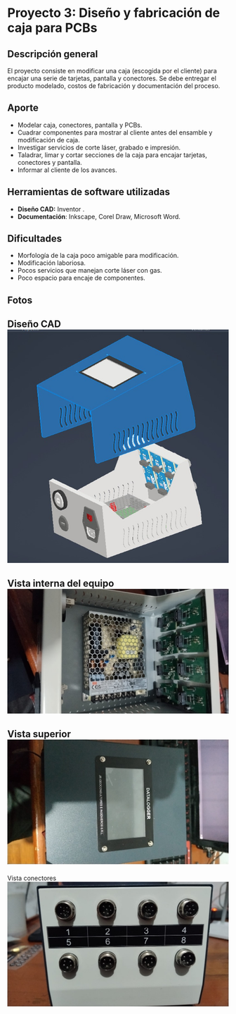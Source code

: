 # Proyecto 3: Diseño y fabricación de caja para PCBs

## Descripción general
El proyecto consiste en modificar una caja (escogida por el cliente) para encajar una serie de tarjetas, pantalla y conectores. 
Se debe entregar el producto modelado, costos de fabricación y documentación del proceso.

## Aporte
- Modelar caja, conectores, pantalla y PCBs.
- Cuadrar componentes para mostrar al cliente antes del ensamble y modificación de caja.
- Investigar servicios de corte láser, grabado e impresión.
- Taladrar, limar y cortar secciones de la caja para encajar tarjetas, conectores y pantalla.
-  Informar al cliente de los avances.

## Herramientas de software utilizadas

- **Diseño CAD:** Inventor .
- **Documentación**: Inkscape,  Corel Draw, Microsoft Word. 

## Dificultades

- Morfología de la caja poco amigable para modificación.
- Modificación laboriosa.
- Pocos servicios que manejan corte láser con gas.
- Poco espacio para encaje de componentes.

## Fotos
Diseño CAD
![diseno cad](https://github.com/FarwayDot/Portfolio/blob/main/Proyecto3_Case/Case_modelado.jpeg?raw=true)
-
Vista interna del equipo
![vista interna](https://github.com/FarwayDot/Portfolio/blob/main/Proyecto3_Case/Case_interno.jpeg?raw=true)
-
Vista superior
![superior](https://github.com/FarwayDot/Portfolio/blob/main/Proyecto3_Case/Case_pantalla.jpeg?raw=true)
-
Vista conectores
![vista conectores](https://github.com/FarwayDot/Portfolio/blob/main/Proyecto3_Case/Case_conectores.jpeg?raw=true)